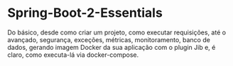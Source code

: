 # Spring-Boot-2-Essentials
Do básico, desde como criar um projeto, como executar requisições, até o avançado, segurança, exceções, métricas, monitoramento, banco de dados, gerando imagem Docker da sua aplicação com o plugin Jib e, é claro, como executa-lá via docker-compose.
